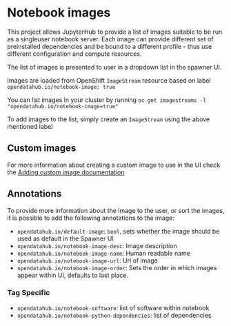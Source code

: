 # Notebook images

This project allows JupyterHub to provide a list of images suitable to be run as a singleuser notebook server. Each image can provide different set of preinstalled dependencies and be bound to a different profile - thus use different configuration and compute resources.

The list of images is presented to user in a dropdown list in the spawner UI.

Images are loaded from OpenShift `ImageStream` resource based on label
```opendatahub.io/notebook-image: true```

You can list images in your cluster by running
```oc get imagestreams -l "opendatahub.io/notebook-image=true"```

To add images to the list, simply create an `ImageStream` using the above mentioned label

## Custom images
For more information about creating a custom image to use in the UI check the [Adding custom image documentation](http://opendatahub.io/docs/administration/installation-customization/add-custom-image.html)

## Annotations
To provide more information about the image to the user, or sort the images, it is possible to add the following annotations to the image:

- `opendatahub.io/default-image`: `bool`, sets whether the image should be used as default in the Spawner UI
- `opendatahub.io/notebook-image-desc`: Image description
- `opendatahub.io/notebook-image-name`: Human readable name
- `opendatahub.io/notebook-image-url`: Url of image
- `opendatahub.io/notebook-image-order`: Sets the order in which images appear within UI, defaults to last place.
### Tag Specific
- `opendatahub.io/notebook-software`: list of software within notebook
- `opendatahub.io/notebook-python-dependencies`: list of dependencies